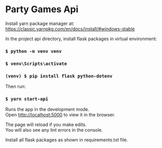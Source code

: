 # Party Games Api

Install yarn package manager at:
https://classic.yarnpkg.com/en/docs/install/#windows-stable

In the project api directory, install flask packages in virtual environment:

### `$ python -m venv venv`
### `$ venv\Scripts\activate`
### `(venv) $ pip install flask python-dotenv`

Then run:
### `$ yarn start-api`

Runs the app in the development mode.<br />
Open [http://localhost:5000](http://localhost:5000) to view it in the browser.

The page will reload if you make edits.<br />
You will also see any lint errors in the console.

Install all flask packages as shown in requirements.txt file.
